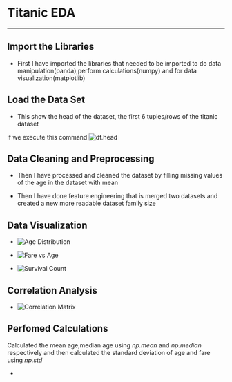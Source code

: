 # Titanic EDA
--------------
## Import the Libraries

- First I have imported the libraries that needed to be imported to do data manipulation(panda),perform calculations(numpy) and for data visualization(matplotlib)


## Load the Data Set
- This show the head of the dataset, the first 6 tuples/rows of the titanic dataset

if we execute this command ![df.head]()


## Data Cleaning and Preprocessing

- Then I have  processed and cleaned the dataset by filling missing values of the age in the dataset with mean

- Then I have done feature engineering that is merged two datasets and created a new more readable dataset family size


## Data Visualization

- ![Age Distribution]()

- ![Fare vs Age]()

- ![Survival Count]()


## Correlation Analysis

- ![Correlation Matrix](Titanic_EDA/screenshots/)


## Perfomed Calculations

Calculated the mean age,median age using *np.mean* and *np.median* respectively and then calculated the standard deviation of age and fare using *np.std* 

- ![]()